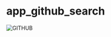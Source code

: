 # app_github_search

![GITHUB](https://user-images.githubusercontent.com/58886782/116272400-28ad5500-a781-11eb-98b6-e7c96e983b7d.jpg)

